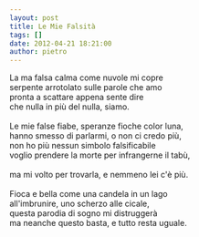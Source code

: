 ```yaml
---
layout: post
title: Le Mie Falsità
tags: []
date: 2012-04-21 18:21:00
author: pietro
---
```

La ma falsa calma come nuvole mi copre<br/>serpente arrotolato sulle parole che amo<br/>pronta a scattare appena sente dire<br/>che nulla in più del nulla, siamo.<br/><br/>Le mie false fiabe, speranze fioche color luna,<br/>hanno smesso di parlarmi, o non ci credo più,<br/>non ho più nessun simbolo falsificabile<br/>voglio prendere la morte per infrangerne il tabù,<br/><br/>ma mi volto per trovarla, e nemmeno lei c'è più.<br/><br/>Fioca e bella come una candela in un lago<br/>all'imbrunire, uno scherzo alle cicale,<br/>questa parodia di sogno mi distruggerà<br/>ma neanche questo basta, e tutto resta uguale.
